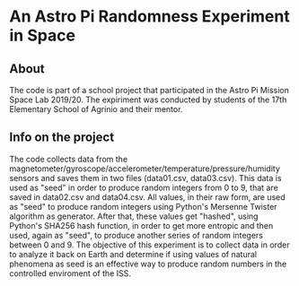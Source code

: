 # An Astro Pi Randomness Experiment in Space

## About
The code is part of a school project that participated in the Astro Pi Mission Space Lab 2019/20.
The expiriment was conducted by students of the 17th Elementary School of Agrinio and their mentor.

## Info on the project
The code collects data from the magnetometer/gyroscope/accelerometer/temperature/pressure/humidity sensors and saves them in two files (data01.csv, data03.csv). This data is used as "seed" in order to produce random integers from 0 to 9, that are saved in data02.csv and data04.csv. All values, in their raw form, are used as "seed" to produce random integers using Python's Mersenne Twister algorithm as generator. After that, these values get "hashed", using Python's SHA256 hash function, in order to get more entropic and then used, again as "seed", to produce another series of random integers between 0 and 9. The objective of this experiment is to collect data in order to analyze it back on Earth and determine if using values of natural phenomena as seed is an effective way to produce random numbers in the controlled enviroment of the ISS.
